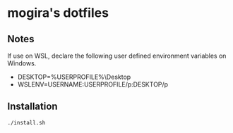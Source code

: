 # mogira's dotfiles
## Notes
If use on WSL, declare the following user defined environment variables on Windows.
* DESKTOP=%USERPROFILE%\\Desktop
* WSLENV=USERNAME:USERPROFILE/p:DESKTOP/p

## Installation
```./install.sh```

